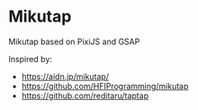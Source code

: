 # Mikutap

Mikutap based on PixiJS and GSAP

Inspired by:

- https://aidn.jp/mikutap/
- https://github.com/HFIProgramming/mikutap
- https://github.com/reditaru/taptap
